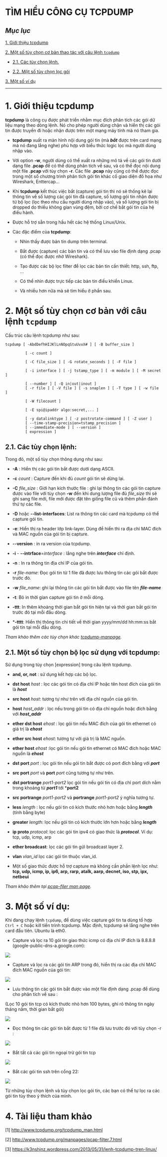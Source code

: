 # **TÌM HIỂU CÔNG CỤ TCPDUMP**

## ***Mục lục***

[1. Giới thiệu tcpdump](#1)

[2. Một số tùy chọn cơ bản thao tác với câu lệnh `tcpdump`](#2)

- [2.1. Các tùy chọn lệnh.](#2.1)

- [2.2. Một số tùy chọn lọc gói](#2.2)

[3. Một số ví dụ](#3)

---

<a name="1"></a>
# 1. Giới thiệu tcpdump


**tcpdump** là công cụ được phát triển nhằm mục đích phân tích các gói dữ liệu mạng theo dòng lệnh. Nó cho phép người dùng chặn và hiển thị các gói tin được truyền đi hoặc nhận được trên một mạng máy tính mà nó tham gia.

- **tcpdump** xuất ra màn hình nội dung gói tin (mà ***bắt*** được trên card mạng mà nó đang lắng nghe) phù hợp với biểu thức logic lọc mà người dùng nhập vào. 

- Với option **-w**, người dùng có thể xuất ra những mô tả về các gói tin dưới dạng file **.pcap** để có thể dùng phân tích về sau, và có thể đọc nội dung một file **.pcap** với tùy chọn **-r**. Các file **.pcap** này cũng có thể được đọc trong một số chương trình phân tích gói tin khác cố giao diện đồ họa như Wireshark, Enttercap...

- Khi **tcpdump** kết thúc việc bắt (capture) gói tin thì nó sẽ thống kê lại thông tin về số lượng các gói tin đã capture, số lượng gói tin nhận được từ bộ lọc (lọc theo nhu cầu người dùng nhập vào), và số lượng gói tin bị dropped do thiếu không gian vùng đệm, bởi cơ chế bắt gói tin của hệ điều hành.

- Được hỗ trợ sẵn trong hầu hết các hệ thống Linux/Unix.

- Các đặc điểm của **tcpdump**:

  - Nhìn thấy được bản tin dump trên terminal.

  - Bắt được (capture) các bản tin và có thể lưu vào file định dạng .pcap (có thể đọc được nhờ Wireshark).

  - Tạo được các bộ lọc filter để lọc các bản tin cần thiết: http, ssh, ftp, ...

  - Có thể nhìn được trực tiếp các bản tin điều khiển Linux.

  - Và nhiều hơn nữa mà sẽ tìm hiểu ở phần sau.


<a name="2"></a>
# 2. Một số tùy chọn cơ bản với câu lệnh `tcpdump`

Cấu trúc câu lệnh tcpdump như sau: 

```
tcpdump [ -AbdDefhHIJKlLnNOpqStuUvxX# ] [ -B buffer_size ] 

         [ -c count ] 

         [ -C file_size ] [ -G rotate_seconds ] [ -F file ] 

         [ -i interface ] [ -j tstamp_type ] [ -m module ] [ -M secret ] 

         [ --number ] [ -Q in|out|inout ] 
         [ -r file ] [ -V file ] [ -s snaplen ] [ -T type ] [ -w file ] 

         [ -W filecount ] 

         [ -E spi@ipaddr algo:secret,... ] 

         [ -y datalinktype ] [ -z postrotate-command ] [ -Z user ] 
         [ --time-stamp-precision=tstamp_precision ] 
         [ --immediate-mode ] [ --version ] 
         [ expression ] 
 ```

<a name="2.1"></a>
## 2.1. Các tùy chọn lệnh:
Trong đó, một số tùy chọn thông dụng như sau:

- **-A** : Hiển thị các gói tin bắt được dưới dạng ASCII.

- **-c** *count* : Capture đến khi đủ *count* gói tin sẽ dừng lại.

- **-C** *file_size* : Giới hạn kích thước file : ghi lại thông tin các gói tin capture được vào file với tùy chọn **-w** đến khi dung lượng file đủ *file_size* thì sẽ ghi sang file mới, file mới được đặt tên giống file cũ và thêm phần đánh thứ tự các file.

- **-D** hoặc **--list-interfaces**: List ra thông tin các card mà tcpdump có thể capture gói tin.

- **-e**: Hiển thị ra header lớp link-layer. Dùng để hiển thì ra địa chỉ MAC đích và MAC nguồn của gói tin bị capture.

- **--version** : in ra version của tcpdump.

- **-i** - **--intrface**=*interface* : lắng nghe trên ***interface*** chỉ định.

- **-n** : In ra thông tin địa chỉ IP của gói tin.

- **-r** *file-name*: Đọc gói tin từ 1 file đã được lưu thông tin các gói bắt được trước đó.

- **-w** *file_name*: ghi lại thông tin các gói tin bắt được vào file tên ***file-name***

- **-t**: Bỏ in thời gian capture gói tin ở mỗi dòng.

- **-ttt**: In thêm khoảng thời gian bắt gói tin hiện tại và thời gian bắt gói tin trước đó tại mỗi đầu dòng.

- ***-tttt**: Hiển thị thông tin chi tiết về thời gian yyyy/mm/dd hh:mm:ss bắt gói tin tại mỗi đầu dòng.

*Tham khảo thêm các tùy chọn khác [tcpdump-manpage](http://www.tcpdump.org/tcpdump_man.html).*

<a name="2.2"></a>

## 2.1. Một số tùy chọn bộ lọc sử dụng với tcpdump:

Sử dụng trong tùy chọn [expression] trong câu lệnh tcpdump.

- **and, or, not** : sử dụng kết hợp các bộ lọc.

- **dst host** *host* : lọc các gói tin có địa chỉ IP hoặc tên host đích của gói tin là ***host***

- **src host** *host*: tương tự như trên với địa chỉ nguồn của gói tin.

- **host** *host_addr* : lọc nếu trong gói tin có địa chỉ nguồn hoặc đích bằng với ***host_addr***

- **ether dst host** *ehost* : lọc gói tin nếu MAC đích của gói tin ethernet có giá trị là ***ehost***

- **ether src host** *ehost*: tương tự với giá trị là MAC nguồn.

- **ether host** *ehost* :lọc gói tin nếu gói tin ethernet có MAC đích hoặc MAC nguồn là ***ehost***

- **dst port** *port* : lọc gói tin nếu gói tin bắt được có port đích bằng với ***port***

- **src port** *port* và **port** *port* cũng tương tự như trên.

- **dst portrange** *port1-port2* lọc gói tin nếu gói tin có địa chỉ port dích nằm trong khoảng từ ***port1*** tới ***port2**

- **src portrange** *port1-port2* và **portrange** *port1-port2* ý nghĩa tương tự.

- **less** *length* : lọc nếu gói tin có kích thước nhỏ hơn hoặc bằng ***length*** (tính bằng byte)

- **greater** *length*: lọc  nếu gói tin có kích thước lớn hơn hoặc bằng ***length***

- **ip proto** *protocol*: lọc các gói tin ipv4 có giao thức là ***protocol***. Ví dụ: tcp, udp, icmp, arp

- **ether broadcast**: lọc các gói tin gửi broadcast layer 2.

- **vlan** *vlan_id* lọc các gói tin thuộc vlan_id.

- Một số giao thức được hỗ trợ capture mà không cần phần lệnh lọc như: **tcp, udp, icmp, ip, ip6, arp, rarp, atalk, aarp, decnet, iso, stp, ipx, netbeui** 

*Tham khảo thêm tại [pcap-filer man page](http://www.tcpdump.org/manpages/pcap-filter.7.html).*

<a name="3"></a>
# 3. Một số ví dụ:

Khi đang chạy lệnh `tcpdump`, để dùng việc capture gói tin ta dùng tổ hợp `Ctrl + C` hoặc kill tiến trình tcpdump. Mặc định, tcpdump sẽ lắng nghe trên card đầu tiên. Ubuntu là eth0.

- Capture và lọc ra 10 gói tin giao thức icmp có địa chỉ IP đích là 8.8.8.8 (google-public-dns-a.google.com):

<img src="http://imgur.com/rTYqUac.jpg">

- Capture và lọc ra các gói tin ARP trong đó, hiển thị ra các địa chỉ MAC đích MAC nguồn của gói tin: 

<img src="http://imgur.com/BvrtMVH.jpg">

- Lưu thông tin các gói tin bắt được vào một file định dạng .pcap để dùng cho phân tích về sau :

(Lọc 10 gói tin tcp có kích thước nhỏ hơn 100 bytes, ghi rõ thông tin ngày tháng năm, thời gian bắt gói)

<img src="http://imgur.com/xw6Kgiz.jpg">

- Đọc thông tin các gói tin bắt được từ 1 file đã lưu trước đó với tùy chọn -r :
 
 <img src="http://imgur.com/iTUCtIR.jpg">

- Bắt tất cả các gói tin ngoại trừ gói tin tcp

<img src="http://imgur.com/tqpapWV.jpg">

- Bắt các gói tin ssh trên cổng 22:

<img src="http://imgur.com/ttepq0w.jpg">

Từ những tùy chọn lệnh và tùy chọn lọc gói tin, các bạn có thể tự lọc ra các gói tin tùy theo ý thích của mình. 

<a name="4"></a>
# 4. Tài liệu tham khảo

[1] http://www.tcpdump.org/tcpdump_man.html

[2] http://www.tcpdump.org/manpages/pcap-filter.7.html

[3] https://k3nshjnz.wordpress.com/2013/05/31/lenh-tcpdump-tren-linux/





